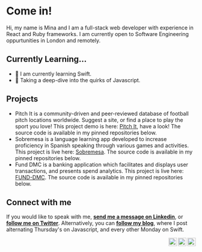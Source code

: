
# Come in!

Hi, my name is Mina and I am a full-stack web developer with experience in React and Ruby frameworks. I am currently open to Software Engineering oppurtunities in London and remotely. 

## Currently Learning...

- 🌱 I am currently learning Swift. 
-  📝 Taking a deep-dive into the quirks of Javascript. 

## Projects

- Pitch It is a community-driven and peer-reviewed database of football pitch locations worldwide. Suggest a site, or find a place to play the sport you love!
This project demo is here: [Pitch It](https://www.loom.com/share/b6261839dcf148f4a549e1881100d7c7), have a look! The source code is available in my pinned repositories below.
- Sobremesa is a language learning app developed to increase proficiency in Spanish speaking through various games and activities. 
This project is live here: [Sobremesa](https://sobremesa.netlify.app/). The source code is available in my pinned repositories below.
- Fund DMC is a banking application which facilitates and displays user transactions, and presents spend analytics. This project is live here: [FUND-DMC](https://fund-dmc.herokuapp.com/). The source code is available in my pinned repositories below.

## Connect with me
If you would like to speak with me, **[send me a message on Linkedin](https://www.linkedin.com/in/mina-malaj/)**, or **[follow me on Twitter](https://twitter.com/MalajMina)**. Alternatively, you can **[follow my blog](https://medium.com/@mina.malaj/)**, where I post alternating Thursday's on Javascript, and every other Monday on Swift. 


<a href="https://twitter.com/MalajMina">
<img align="right" alt="Mina Malaj | Twitter" width="22px" src="https://cdn.jsdelivr.net/npm/simple-icons@v3/icons/twitter.svg" />
</a>
<a href="https://www.linkedin.com/in/mina-malaj/">
<img align="right" alt="Mina Malaj" width="22px" src="https://cdn.jsdelivr.net/npm/simple-icons@v3/icons/linkedin.svg" />
</a>
<a href="https://medium.com/@mina.malaj">
<img align="right" alt="Mina Malaj" width="22px" src="https://cdn.jsdelivr.net/npm/simple-icons@v3/icons/medium.svg" />
</a>
<br />

